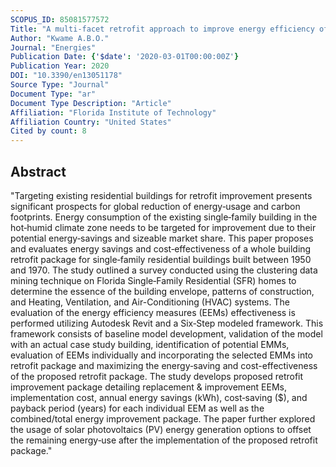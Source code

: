 ```yaml
---
SCOPUS_ID: 85081577572
Title: "A multi‐facet retrofit approach to improve energy efficiency of existing class of single‐family residential buildings in hot‐humid climate zones"
Author: "Kwame A.B.O."
Journal: "Energies"
Publication Date: {'$date': '2020-03-01T00:00:00Z'}
Publication Year: 2020
DOI: "10.3390/en13051178"
Source Type: "Journal"
Document Type: "ar"
Document Type Description: "Article"
Affiliation: "Florida Institute of Technology"
Affiliation Country: "United States"
Cited by count: 8
---
```


## Abstract
"Targeting existing residential buildings for retrofit improvement presents significant prospects for global reduction of energy‐usage and carbon footprints. Energy consumption of the existing single‐family building in the hot‐humid climate zone needs to be targeted for improvement due to their potential energy‐savings and sizeable market share. This paper proposes and evaluates energy savings and cost‐effectiveness of a whole building retrofit package for single‐family residential buildings built between 1950 and 1970. The study outlined a survey conducted using the clustering data mining technique on Florida Single‐Family Residential (SFR) homes to determine the essence of the building envelope, patterns of construction, and Heating, Ventilation, and Air-Conditioning (HVAC) systems. The evaluation of the energy efficiency measures (EEMs) effectiveness is performed utilizing Autodesk Revit and a Six‐Step modeled framework. This framework consists of baseline model development, validation of the model with an actual case study building, identification of potential EMMs, evaluation of EEMs individually and incorporating the selected EMMs into retrofit package and maximizing the energy‐saving and cost-effectiveness of the proposed retrofit package. The study develops proposed retrofit improvement package detailing replacement & improvement EEMs, implementation cost, annual energy savings (kWh), cost‐saving ($), and payback period (years) for each individual EEM as well as the combined/total energy improvement package. The paper further explored the usage of solar photovoltaics (PV) energy generation options to offset the remaining energy‐use after the implementation of the proposed retrofit package."
